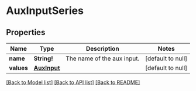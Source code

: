 # AuxInputSeries

## Properties
Name | Type | Description | Notes
------------ | ------------- | ------------- | -------------
**name** | **String!** | The name of the aux input. | [default to null]
**values** | [**AuxInput**](AuxInput.md) |  | [default to null]

[[Back to Model list]](../README.md#documentation-for-models) [[Back to API list]](../README.md#documentation-for-api-endpoints) [[Back to README]](../README.md)


